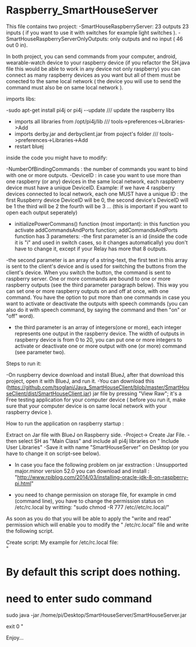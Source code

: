 # Raspberry_SmartHouseServer


This file contains two project:
-SmartHouseRaspberryServer: 23 outputs 23 inputs ( if you want to use it with switches for example light switches ).
 -SmartHouseRaspberryServerOnlyOutputs: only outputs and no input ( 46 out 0 in).

In both project, you can send commands from your computer, android, wearable-watch device to your raspberry device (if you refactor the SH.java file this would be able to work in any device not only raspberry) you can connect as many raspberry devices as you want but all of them must be conected to the same local network ( the device you will use to send the command must also be on same local network ).

imports libs:

-sudo apt-get install pi4j or pi4j --update                    /// update the raspberry libs
- imports all libraries from  /opt/pi4j/lib                   /// tools->preferences->Libraries->Add
- imports derby.jar and derbyclient.jar from poject's folder /// tools->preferences->Libraries->Add
- restart bluej

inside the code you might have to modify:

-NumberOfBindingCommands : the number of commands you want to bind with one or more outputs.
-DeviceID : in case you want to use more than one raspberry (or any) devices in the same local network, each raspberry device must have a unique DeviceID. 
Example: if we have 4 raspberry devices connected to local network, each one MUST have a unique ID :
         the first Ruspberry device DeviceID will be 0, the second device's DeviceID will be 1
         the third will be 2 the fourth will be 3 ...    (this is important if you want to open each output seperately)
- initializePowerCommans() function (most important): in this function you activate addCommandsAndPorts function;
addCommandsAndPorts function has 3 parameters: 
-the first parameter is an id (inside the code it is "i" and used in switch cases, so it changes automatically) you don't have to change it, except if your Relay has more that 8 outputs.

-the second parameter is an array of a string-text, the first text in this array is sent to the client's device and is used for switching the buttons from the client's device. When you switch the button, the command is sent to raspberry server. One or more commands are bound to one or more raspberry outputs (see the third parameter paragraph below). This way you can set one or more raspberry outputs on and off at once, with one command. You have the option to put more than one commands in case you want to activate or deactivate the outputs with speech commands (you can also do it with speech command, by saying the command and then "on" or "off" word).

- the third parameter is an array of integers(one  or more), each integer represents one output in the raspberry device. The width of outputs in raspberry device is from 0 to 20, you can put one or more integers to activate or deactivate one or more output with one (or more) command (see parameter two).

Steps to run it:

-On ruspberry device download and install BlueJ, after that download this project, open it with BlueJ, and run it.
-You can download this (https://github.com/tsoglani/Java_SmartHouseClient/blob/master/SmartHouseClient/dist/SmartHouseClient.jar) jar file by pressing "View Raw"; it's a Free testing application for your computer device ( before you run it, make sure that your computer device is on same local network with your raspberry device ).


How to run the application on raspberry startup :

Extract on Jar file with BlueJ on Raspberry side. 
-Project-> Create Jar File.
-then select SH as "Main Class" and include all pi4j libraries on " Include User Libraries"
-Save it with name "SmartHouseServer" on Desktop (or you have to change it on script-see below).
- In case you face the following problem on jar exstraction :  Unsupported major.minor version 52.0
you can download and install : "http://www.rpiblog.com/2014/03/installing-oracle-jdk-8-on-raspberry-pi.html"

- you  need to change permission on storage file, for example in cmd (command line), you have to change the permission status on /etc/rc.local by writting: 
 "sudo chmod -R 777 /etc//etc/rc.local/"

As soon as you do that you will be able to apply the "write and read" permission which will enable you to modify the " /etc/rc.local" file and write the following script.

Create script:
My example for /etc/rc.local file:  
" 
 # By default this script does nothing.
 # need to enter sudo command

sudo java -jar /home/pi/Desktop/SmartHouseServer/SmartHouseServer.jar


exit 0
"

Enjoy...

